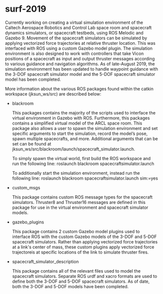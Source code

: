 # surf-2019

Currently working on creating a virtual simulation environment of the Caltech 
Aerospace Robotics and Control Lab space room and spacecraft dynamics simulators, 
or spacecraft testbeds, using ROS Melodic and Gazebo 9. Movement of the spacecraft 
simulators can be simulated by applying vectorized force trajectories at relative 
thruster location. This was interfaced with ROS using a custom Gazebo model plugin. 
The simulation environment is also designed to work with controllers that take Vicon 
positions of a spacecraft as input and output thruster messages according to various 
guidance and navigation algorithms. As of late-August 2019, the simulation environment 
has been updated to handle waypoint guidance with the 3-DOF spacecraft simulator model 
and the 5-DOF spacecraft simulator model has been completed.

More information about the various ROS packages found within the catkin workspace 
(jksun_ws/src) are described below:

- blackroom 
    
    This packages contains the majority of the scripts used to interface the virtual 
    environment in Gazebo with ROS. Furthermore, this packages contains a simplified
    virtual model of the ARCL space room. This package also allows a user to spawn the 
    simulation environment and set specific arguments to start the simulation, record 
    the model’s pose, spawn multiple spacecrafts, and more. Additional arguments that 
    can be set can be found at jksun_ws/src/blackroom/launch/spacecraft_simulator.launch.

    To simply spawn the virtual world, first build the ROS workspace and run the following line:
      roslaunch blackroom spacecraftsimulator.launch

    To additionally start the simulation environment, instead run the following line:
      roslaunch blackroom spacecraftsimulator.launch sim:=yes

- custom_msgs
    
    This package contains custom ROS message types for the spacecraft simulators. 
    Thruster8 and Thruster16 messages are defined in this package for use in the virtual 
    environment and spacecraft simulator models.
  
- gazebo_plugins
    
    This package contains 2 custom Gazebo model plugins used to interface ROS with the 
    custom Gazebo models of the 3-DOF and 5-DOF spacecraft simulators. Rather than applying
    vectorized force trajectories at a link's center of mass, these custom plugins apply 
    vectorized force trajectoreis at specific locations of the link to simulate thruster fires.
 
- spacecraft_simulator_description
    
    This package contains all of the relevant files used to model the spacecraft simulators.
    Separate ROS urdf and xacro formats are used to define both the 3-DOF and 5-DOF spacecraft 
    simulators. As of date, both the 3-DOF and 5-DOF models have been completed.
